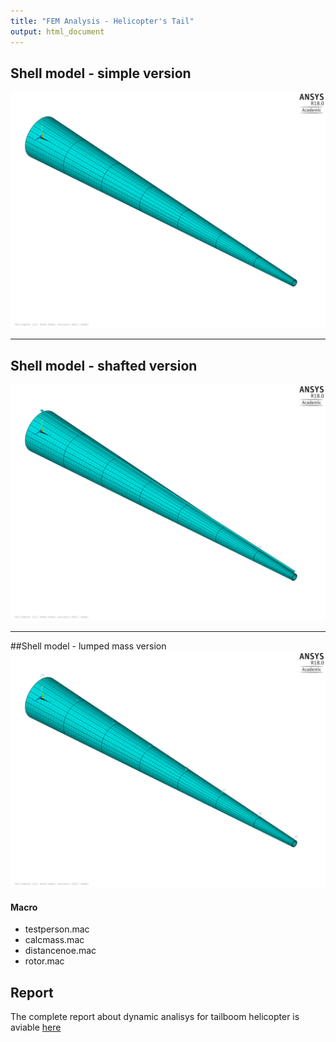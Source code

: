 ```yaml
---
title: "FEM Analysis - Helicopter's Tail"
output: html_document
---
```


## Shell model - simple version
![](https://github.com/frank1789/FEM-Analysis---Helicopter-s-Tail/blob/develop/Report/imgs/ShellModel/Shellmodel002.png "Shell model - simple version")

***
## Shell model - shafted version
![](https://github.com/frank1789/FEM-Analysis---Helicopter-s-Tail/blob/develop/Report/imgs/ShellModelShaft/ShellmodelShaft004.png "Shell model - shafted version")

***
##Shell model - lumped mass version
![](https://github.com/frank1789/FEM-Analysis---Helicopter-s-Tail/blob/develop/Report/imgs/ShellModelShaftLumped/ShellmodelShaftLumped004.png "Shell model - lumped mass version")

#### Macro
+ testperson.mac
+ calcmass.mac
+ distancenoe.mac
+ rotor.mac

## Report
The complete report about dynamic analisys for tailboom helicopter is aviable [here](https://github.com/frank1789/FEM-Analysis---Helicopter-s-Tail/)